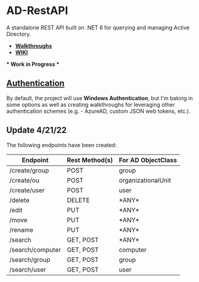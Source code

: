 # AD-RestAPI
A standalone REST API built on .NET 6 for querying and managing Active Directory.

* [__Walkthroughs__](/Walkthroughs)
* [__WIKI__](https://github.com/Yevrag35/AD-RestAPI/wiki)

__* Work in Progress *__

## [Authentication](/Walkthroughs/Authentication)

By default, the project will use __Windows Authentication__, but I'm baking in some options as well as creating walkthroughs for leveraging other authentication schemes (e.g. - AzureAD, custom JSON web tokens, etc.).

## Update 4/21/22

The following endpoints have been created:

| Endpoint       | Rest Method(s)   | For AD ObjectClass
| ---------------- | ---------------- | ----------------- |
| /create/group    | POST             | group
| /create/ou       | POST             | organizationalUnit
| /create/user     | POST             | user
| /delete          | DELETE           | \*ANY\*
| /edit            | PUT              | \*ANY\*
| /move            | PUT              | \*ANY\*
| /rename          | PUT              | \*ANY\*
| /search          | GET, POST        | \*ANY\*
| /search/computer | GET, POST        | computer
| /search/group    | GET, POST        | group
| /search/user     | GET, POST        | user